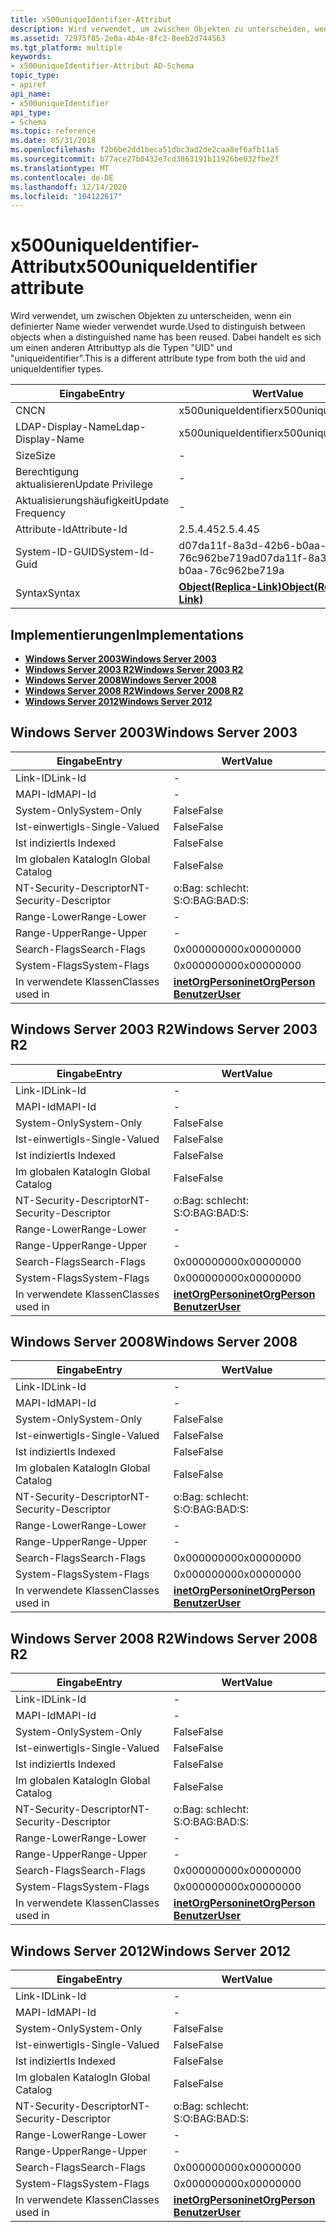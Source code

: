 ```yaml
---
title: x500uniqueIdentifier-Attribut
description: Wird verwendet, um zwischen Objekten zu unterscheiden, wenn ein definierter Name wieder verwendet wurde. Dabei handelt es sich um einen anderen Attributtyp als die Typen "UID" und "uniqueidentifier".
ms.assetid: 72975f85-2e0a-4b4e-8fc2-8eeb2d744563
ms.tgt_platform: multiple
keywords:
- x500uniqueIdentifier-Attribut AD-Schema
topic_type:
- apiref
api_name:
- x500uniqueIdentifier
api_type:
- Schema
ms.topic: reference
ms.date: 05/31/2018
ms.openlocfilehash: f2b6be2dd1beca51dbc3ad2de2caa8ef6afb11a5
ms.sourcegitcommit: b77ace27b0432e7cd3863191b11926be032fbe2f
ms.translationtype: MT
ms.contentlocale: de-DE
ms.lasthandoff: 12/14/2020
ms.locfileid: "104122617"
---
```

# <a name="x500uniqueidentifier-attribute"></a><span data-ttu-id="e475f-105">x500uniqueIdentifier-Attribut</span><span class="sxs-lookup"><span data-stu-id="e475f-105">x500uniqueIdentifier attribute</span></span>

<span data-ttu-id="e475f-106">Wird verwendet, um zwischen Objekten zu unterscheiden, wenn ein definierter Name wieder verwendet wurde.</span><span class="sxs-lookup"><span data-stu-id="e475f-106">Used to distinguish between objects when a distinguished name has been reused.</span></span> <span data-ttu-id="e475f-107">Dabei handelt es sich um einen anderen Attributtyp als die Typen "UID" und "uniqueidentifier".</span><span class="sxs-lookup"><span data-stu-id="e475f-107">This is a different attribute type from both the uid and uniqueIdentifier types.</span></span>



| <span data-ttu-id="e475f-108">Eingabe</span><span class="sxs-lookup"><span data-stu-id="e475f-108">Entry</span></span> | <span data-ttu-id="e475f-109">Wert</span><span class="sxs-lookup"><span data-stu-id="e475f-109">Value</span></span> |
|-------------------|-------------------------------------------------------|
| <span data-ttu-id="e475f-110">CN</span><span class="sxs-lookup"><span data-stu-id="e475f-110">CN</span></span>                | <span data-ttu-id="e475f-111">x500uniqueIdentifier</span><span class="sxs-lookup"><span data-stu-id="e475f-111">x500uniqueIdentifier</span></span>                                  |
| <span data-ttu-id="e475f-112">LDAP-Display-Name</span><span class="sxs-lookup"><span data-stu-id="e475f-112">Ldap-Display-Name</span></span> | <span data-ttu-id="e475f-113">x500uniqueIdentifier</span><span class="sxs-lookup"><span data-stu-id="e475f-113">x500uniqueIdentifier</span></span>                                  |
| <span data-ttu-id="e475f-114">Size</span><span class="sxs-lookup"><span data-stu-id="e475f-114">Size</span></span>              | \-                                                    |
| <span data-ttu-id="e475f-115">Berechtigung aktualisieren</span><span class="sxs-lookup"><span data-stu-id="e475f-115">Update Privilege</span></span>  | \-                                                    |
| <span data-ttu-id="e475f-116">Aktualisierungshäufigkeit</span><span class="sxs-lookup"><span data-stu-id="e475f-116">Update Frequency</span></span>  | \-                                                    |
| <span data-ttu-id="e475f-117">Attribute-Id</span><span class="sxs-lookup"><span data-stu-id="e475f-117">Attribute-Id</span></span>      | <span data-ttu-id="e475f-118">2.5.4.45</span><span class="sxs-lookup"><span data-stu-id="e475f-118">2.5.4.45</span></span>                                              |
| <span data-ttu-id="e475f-119">System-ID-GUID</span><span class="sxs-lookup"><span data-stu-id="e475f-119">System-Id-Guid</span></span>    | <span data-ttu-id="e475f-120">d07da11f-8a3d-42b6-b0aa-76c962be719a</span><span class="sxs-lookup"><span data-stu-id="e475f-120">d07da11f-8a3d-42b6-b0aa-76c962be719a</span></span>                  |
| <span data-ttu-id="e475f-121">Syntax</span><span class="sxs-lookup"><span data-stu-id="e475f-121">Syntax</span></span>            | [<span data-ttu-id="e475f-122">**Object(Replica-Link)**</span><span class="sxs-lookup"><span data-stu-id="e475f-122">**Object(Replica-Link)**</span></span>](s-object-replica-link.md) |



## <a name="implementations"></a><span data-ttu-id="e475f-123">Implementierungen</span><span class="sxs-lookup"><span data-stu-id="e475f-123">Implementations</span></span>

-   [<span data-ttu-id="e475f-124">**Windows Server 2003**</span><span class="sxs-lookup"><span data-stu-id="e475f-124">**Windows Server 2003**</span></span>](#windows-server-2003)
-   [<span data-ttu-id="e475f-125">**Windows Server 2003 R2**</span><span class="sxs-lookup"><span data-stu-id="e475f-125">**Windows Server 2003 R2**</span></span>](#windows-server-2003-r2)
-   [<span data-ttu-id="e475f-126">**Windows Server 2008**</span><span class="sxs-lookup"><span data-stu-id="e475f-126">**Windows Server 2008**</span></span>](#windows-server-2008)
-   [<span data-ttu-id="e475f-127">**Windows Server 2008 R2**</span><span class="sxs-lookup"><span data-stu-id="e475f-127">**Windows Server 2008 R2**</span></span>](#windows-server-2008-r2)
-   [<span data-ttu-id="e475f-128">**Windows Server 2012**</span><span class="sxs-lookup"><span data-stu-id="e475f-128">**Windows Server 2012**</span></span>](#windows-server-2012)

## <a name="windows-server-2003"></a><span data-ttu-id="e475f-129">Windows Server 2003</span><span class="sxs-lookup"><span data-stu-id="e475f-129">Windows Server 2003</span></span>



| <span data-ttu-id="e475f-130">Eingabe</span><span class="sxs-lookup"><span data-stu-id="e475f-130">Entry</span></span> | <span data-ttu-id="e475f-131">Wert</span><span class="sxs-lookup"><span data-stu-id="e475f-131">Value</span></span> |
|------------------------|---------------------------------------------------------------------------------------|
| <span data-ttu-id="e475f-132">Link-ID</span><span class="sxs-lookup"><span data-stu-id="e475f-132">Link-Id</span></span>                | \-                                                                                    |
| <span data-ttu-id="e475f-133">MAPI-Id</span><span class="sxs-lookup"><span data-stu-id="e475f-133">MAPI-Id</span></span>                | \-                                                                                    |
| <span data-ttu-id="e475f-134">System-Only</span><span class="sxs-lookup"><span data-stu-id="e475f-134">System-Only</span></span>            | <span data-ttu-id="e475f-135">False</span><span class="sxs-lookup"><span data-stu-id="e475f-135">False</span></span>                                                                                 |
| <span data-ttu-id="e475f-136">Ist-einwertig</span><span class="sxs-lookup"><span data-stu-id="e475f-136">Is-Single-Valued</span></span>       | <span data-ttu-id="e475f-137">False</span><span class="sxs-lookup"><span data-stu-id="e475f-137">False</span></span>                                                                                 |
| <span data-ttu-id="e475f-138">Ist indiziert</span><span class="sxs-lookup"><span data-stu-id="e475f-138">Is Indexed</span></span>             | <span data-ttu-id="e475f-139">False</span><span class="sxs-lookup"><span data-stu-id="e475f-139">False</span></span>                                                                                 |
| <span data-ttu-id="e475f-140">Im globalen Katalog</span><span class="sxs-lookup"><span data-stu-id="e475f-140">In Global Catalog</span></span>      | <span data-ttu-id="e475f-141">False</span><span class="sxs-lookup"><span data-stu-id="e475f-141">False</span></span>                                                                                 |
| <span data-ttu-id="e475f-142">NT-Security-Descriptor</span><span class="sxs-lookup"><span data-stu-id="e475f-142">NT-Security-Descriptor</span></span> | <span data-ttu-id="e475f-143">o:Bag: schlecht: S:</span><span class="sxs-lookup"><span data-stu-id="e475f-143">O:BAG:BAD:S:</span></span>                                                                          |
| <span data-ttu-id="e475f-144">Range-Lower</span><span class="sxs-lookup"><span data-stu-id="e475f-144">Range-Lower</span></span>            | \-                                                                                    |
| <span data-ttu-id="e475f-145">Range-Upper</span><span class="sxs-lookup"><span data-stu-id="e475f-145">Range-Upper</span></span>            | \-                                                                                    |
| <span data-ttu-id="e475f-146">Search-Flags</span><span class="sxs-lookup"><span data-stu-id="e475f-146">Search-Flags</span></span>           | <span data-ttu-id="e475f-147">0x00000000</span><span class="sxs-lookup"><span data-stu-id="e475f-147">0x00000000</span></span>                                                                            |
| <span data-ttu-id="e475f-148">System-Flags</span><span class="sxs-lookup"><span data-stu-id="e475f-148">System-Flags</span></span>           | <span data-ttu-id="e475f-149">0x00000000</span><span class="sxs-lookup"><span data-stu-id="e475f-149">0x00000000</span></span>                                                                            |
| <span data-ttu-id="e475f-150">In verwendete Klassen</span><span class="sxs-lookup"><span data-stu-id="e475f-150">Classes used in</span></span>        | [<span data-ttu-id="e475f-151">**inetOrgPerson**</span><span class="sxs-lookup"><span data-stu-id="e475f-151">**inetOrgPerson**</span></span>](c-inetorgperson.md)<br/> [<span data-ttu-id="e475f-152">**Benutzer**</span><span class="sxs-lookup"><span data-stu-id="e475f-152">**User**</span></span>](c-user.md)<br/> |



## <a name="windows-server-2003-r2"></a><span data-ttu-id="e475f-153">Windows Server 2003 R2</span><span class="sxs-lookup"><span data-stu-id="e475f-153">Windows Server 2003 R2</span></span>



| <span data-ttu-id="e475f-154">Eingabe</span><span class="sxs-lookup"><span data-stu-id="e475f-154">Entry</span></span> | <span data-ttu-id="e475f-155">Wert</span><span class="sxs-lookup"><span data-stu-id="e475f-155">Value</span></span> |
|------------------------|---------------------------------------------------------------------------------------|
| <span data-ttu-id="e475f-156">Link-ID</span><span class="sxs-lookup"><span data-stu-id="e475f-156">Link-Id</span></span>                | \-                                                                                    |
| <span data-ttu-id="e475f-157">MAPI-Id</span><span class="sxs-lookup"><span data-stu-id="e475f-157">MAPI-Id</span></span>                | \-                                                                                    |
| <span data-ttu-id="e475f-158">System-Only</span><span class="sxs-lookup"><span data-stu-id="e475f-158">System-Only</span></span>            | <span data-ttu-id="e475f-159">False</span><span class="sxs-lookup"><span data-stu-id="e475f-159">False</span></span>                                                                                 |
| <span data-ttu-id="e475f-160">Ist-einwertig</span><span class="sxs-lookup"><span data-stu-id="e475f-160">Is-Single-Valued</span></span>       | <span data-ttu-id="e475f-161">False</span><span class="sxs-lookup"><span data-stu-id="e475f-161">False</span></span>                                                                                 |
| <span data-ttu-id="e475f-162">Ist indiziert</span><span class="sxs-lookup"><span data-stu-id="e475f-162">Is Indexed</span></span>             | <span data-ttu-id="e475f-163">False</span><span class="sxs-lookup"><span data-stu-id="e475f-163">False</span></span>                                                                                 |
| <span data-ttu-id="e475f-164">Im globalen Katalog</span><span class="sxs-lookup"><span data-stu-id="e475f-164">In Global Catalog</span></span>      | <span data-ttu-id="e475f-165">False</span><span class="sxs-lookup"><span data-stu-id="e475f-165">False</span></span>                                                                                 |
| <span data-ttu-id="e475f-166">NT-Security-Descriptor</span><span class="sxs-lookup"><span data-stu-id="e475f-166">NT-Security-Descriptor</span></span> | <span data-ttu-id="e475f-167">o:Bag: schlecht: S:</span><span class="sxs-lookup"><span data-stu-id="e475f-167">O:BAG:BAD:S:</span></span>                                                                          |
| <span data-ttu-id="e475f-168">Range-Lower</span><span class="sxs-lookup"><span data-stu-id="e475f-168">Range-Lower</span></span>            | \-                                                                                    |
| <span data-ttu-id="e475f-169">Range-Upper</span><span class="sxs-lookup"><span data-stu-id="e475f-169">Range-Upper</span></span>            | \-                                                                                    |
| <span data-ttu-id="e475f-170">Search-Flags</span><span class="sxs-lookup"><span data-stu-id="e475f-170">Search-Flags</span></span>           | <span data-ttu-id="e475f-171">0x00000000</span><span class="sxs-lookup"><span data-stu-id="e475f-171">0x00000000</span></span>                                                                            |
| <span data-ttu-id="e475f-172">System-Flags</span><span class="sxs-lookup"><span data-stu-id="e475f-172">System-Flags</span></span>           | <span data-ttu-id="e475f-173">0x00000000</span><span class="sxs-lookup"><span data-stu-id="e475f-173">0x00000000</span></span>                                                                            |
| <span data-ttu-id="e475f-174">In verwendete Klassen</span><span class="sxs-lookup"><span data-stu-id="e475f-174">Classes used in</span></span>        | [<span data-ttu-id="e475f-175">**inetOrgPerson**</span><span class="sxs-lookup"><span data-stu-id="e475f-175">**inetOrgPerson**</span></span>](c-inetorgperson.md)<br/> [<span data-ttu-id="e475f-176">**Benutzer**</span><span class="sxs-lookup"><span data-stu-id="e475f-176">**User**</span></span>](c-user.md)<br/> |



## <a name="windows-server-2008"></a><span data-ttu-id="e475f-177">Windows Server 2008</span><span class="sxs-lookup"><span data-stu-id="e475f-177">Windows Server 2008</span></span>



| <span data-ttu-id="e475f-178">Eingabe</span><span class="sxs-lookup"><span data-stu-id="e475f-178">Entry</span></span> | <span data-ttu-id="e475f-179">Wert</span><span class="sxs-lookup"><span data-stu-id="e475f-179">Value</span></span> |
|------------------------|---------------------------------------------------------------------------------------|
| <span data-ttu-id="e475f-180">Link-ID</span><span class="sxs-lookup"><span data-stu-id="e475f-180">Link-Id</span></span>                | \-                                                                                    |
| <span data-ttu-id="e475f-181">MAPI-Id</span><span class="sxs-lookup"><span data-stu-id="e475f-181">MAPI-Id</span></span>                | \-                                                                                    |
| <span data-ttu-id="e475f-182">System-Only</span><span class="sxs-lookup"><span data-stu-id="e475f-182">System-Only</span></span>            | <span data-ttu-id="e475f-183">False</span><span class="sxs-lookup"><span data-stu-id="e475f-183">False</span></span>                                                                                 |
| <span data-ttu-id="e475f-184">Ist-einwertig</span><span class="sxs-lookup"><span data-stu-id="e475f-184">Is-Single-Valued</span></span>       | <span data-ttu-id="e475f-185">False</span><span class="sxs-lookup"><span data-stu-id="e475f-185">False</span></span>                                                                                 |
| <span data-ttu-id="e475f-186">Ist indiziert</span><span class="sxs-lookup"><span data-stu-id="e475f-186">Is Indexed</span></span>             | <span data-ttu-id="e475f-187">False</span><span class="sxs-lookup"><span data-stu-id="e475f-187">False</span></span>                                                                                 |
| <span data-ttu-id="e475f-188">Im globalen Katalog</span><span class="sxs-lookup"><span data-stu-id="e475f-188">In Global Catalog</span></span>      | <span data-ttu-id="e475f-189">False</span><span class="sxs-lookup"><span data-stu-id="e475f-189">False</span></span>                                                                                 |
| <span data-ttu-id="e475f-190">NT-Security-Descriptor</span><span class="sxs-lookup"><span data-stu-id="e475f-190">NT-Security-Descriptor</span></span> | <span data-ttu-id="e475f-191">o:Bag: schlecht: S:</span><span class="sxs-lookup"><span data-stu-id="e475f-191">O:BAG:BAD:S:</span></span>                                                                          |
| <span data-ttu-id="e475f-192">Range-Lower</span><span class="sxs-lookup"><span data-stu-id="e475f-192">Range-Lower</span></span>            | \-                                                                                    |
| <span data-ttu-id="e475f-193">Range-Upper</span><span class="sxs-lookup"><span data-stu-id="e475f-193">Range-Upper</span></span>            | \-                                                                                    |
| <span data-ttu-id="e475f-194">Search-Flags</span><span class="sxs-lookup"><span data-stu-id="e475f-194">Search-Flags</span></span>           | <span data-ttu-id="e475f-195">0x00000000</span><span class="sxs-lookup"><span data-stu-id="e475f-195">0x00000000</span></span>                                                                            |
| <span data-ttu-id="e475f-196">System-Flags</span><span class="sxs-lookup"><span data-stu-id="e475f-196">System-Flags</span></span>           | <span data-ttu-id="e475f-197">0x00000000</span><span class="sxs-lookup"><span data-stu-id="e475f-197">0x00000000</span></span>                                                                            |
| <span data-ttu-id="e475f-198">In verwendete Klassen</span><span class="sxs-lookup"><span data-stu-id="e475f-198">Classes used in</span></span>        | [<span data-ttu-id="e475f-199">**inetOrgPerson**</span><span class="sxs-lookup"><span data-stu-id="e475f-199">**inetOrgPerson**</span></span>](c-inetorgperson.md)<br/> [<span data-ttu-id="e475f-200">**Benutzer**</span><span class="sxs-lookup"><span data-stu-id="e475f-200">**User**</span></span>](c-user.md)<br/> |



## <a name="windows-server-2008-r2"></a><span data-ttu-id="e475f-201">Windows Server 2008 R2</span><span class="sxs-lookup"><span data-stu-id="e475f-201">Windows Server 2008 R2</span></span>



| <span data-ttu-id="e475f-202">Eingabe</span><span class="sxs-lookup"><span data-stu-id="e475f-202">Entry</span></span> | <span data-ttu-id="e475f-203">Wert</span><span class="sxs-lookup"><span data-stu-id="e475f-203">Value</span></span> |
|------------------------|---------------------------------------------------------------------------------------|
| <span data-ttu-id="e475f-204">Link-ID</span><span class="sxs-lookup"><span data-stu-id="e475f-204">Link-Id</span></span>                | \-                                                                                    |
| <span data-ttu-id="e475f-205">MAPI-Id</span><span class="sxs-lookup"><span data-stu-id="e475f-205">MAPI-Id</span></span>                | \-                                                                                    |
| <span data-ttu-id="e475f-206">System-Only</span><span class="sxs-lookup"><span data-stu-id="e475f-206">System-Only</span></span>            | <span data-ttu-id="e475f-207">False</span><span class="sxs-lookup"><span data-stu-id="e475f-207">False</span></span>                                                                                 |
| <span data-ttu-id="e475f-208">Ist-einwertig</span><span class="sxs-lookup"><span data-stu-id="e475f-208">Is-Single-Valued</span></span>       | <span data-ttu-id="e475f-209">False</span><span class="sxs-lookup"><span data-stu-id="e475f-209">False</span></span>                                                                                 |
| <span data-ttu-id="e475f-210">Ist indiziert</span><span class="sxs-lookup"><span data-stu-id="e475f-210">Is Indexed</span></span>             | <span data-ttu-id="e475f-211">False</span><span class="sxs-lookup"><span data-stu-id="e475f-211">False</span></span>                                                                                 |
| <span data-ttu-id="e475f-212">Im globalen Katalog</span><span class="sxs-lookup"><span data-stu-id="e475f-212">In Global Catalog</span></span>      | <span data-ttu-id="e475f-213">False</span><span class="sxs-lookup"><span data-stu-id="e475f-213">False</span></span>                                                                                 |
| <span data-ttu-id="e475f-214">NT-Security-Descriptor</span><span class="sxs-lookup"><span data-stu-id="e475f-214">NT-Security-Descriptor</span></span> | <span data-ttu-id="e475f-215">o:Bag: schlecht: S:</span><span class="sxs-lookup"><span data-stu-id="e475f-215">O:BAG:BAD:S:</span></span>                                                                          |
| <span data-ttu-id="e475f-216">Range-Lower</span><span class="sxs-lookup"><span data-stu-id="e475f-216">Range-Lower</span></span>            | \-                                                                                    |
| <span data-ttu-id="e475f-217">Range-Upper</span><span class="sxs-lookup"><span data-stu-id="e475f-217">Range-Upper</span></span>            | \-                                                                                    |
| <span data-ttu-id="e475f-218">Search-Flags</span><span class="sxs-lookup"><span data-stu-id="e475f-218">Search-Flags</span></span>           | <span data-ttu-id="e475f-219">0x00000000</span><span class="sxs-lookup"><span data-stu-id="e475f-219">0x00000000</span></span>                                                                            |
| <span data-ttu-id="e475f-220">System-Flags</span><span class="sxs-lookup"><span data-stu-id="e475f-220">System-Flags</span></span>           | <span data-ttu-id="e475f-221">0x00000000</span><span class="sxs-lookup"><span data-stu-id="e475f-221">0x00000000</span></span>                                                                            |
| <span data-ttu-id="e475f-222">In verwendete Klassen</span><span class="sxs-lookup"><span data-stu-id="e475f-222">Classes used in</span></span>        | [<span data-ttu-id="e475f-223">**inetOrgPerson**</span><span class="sxs-lookup"><span data-stu-id="e475f-223">**inetOrgPerson**</span></span>](c-inetorgperson.md)<br/> [<span data-ttu-id="e475f-224">**Benutzer**</span><span class="sxs-lookup"><span data-stu-id="e475f-224">**User**</span></span>](c-user.md)<br/> |



## <a name="windows-server-2012"></a><span data-ttu-id="e475f-225">Windows Server 2012</span><span class="sxs-lookup"><span data-stu-id="e475f-225">Windows Server 2012</span></span>



| <span data-ttu-id="e475f-226">Eingabe</span><span class="sxs-lookup"><span data-stu-id="e475f-226">Entry</span></span> | <span data-ttu-id="e475f-227">Wert</span><span class="sxs-lookup"><span data-stu-id="e475f-227">Value</span></span> |
|------------------------|---------------------------------------------------------------------------------------|
| <span data-ttu-id="e475f-228">Link-ID</span><span class="sxs-lookup"><span data-stu-id="e475f-228">Link-Id</span></span>                | \-                                                                                    |
| <span data-ttu-id="e475f-229">MAPI-Id</span><span class="sxs-lookup"><span data-stu-id="e475f-229">MAPI-Id</span></span>                | \-                                                                                    |
| <span data-ttu-id="e475f-230">System-Only</span><span class="sxs-lookup"><span data-stu-id="e475f-230">System-Only</span></span>            | <span data-ttu-id="e475f-231">False</span><span class="sxs-lookup"><span data-stu-id="e475f-231">False</span></span>                                                                                 |
| <span data-ttu-id="e475f-232">Ist-einwertig</span><span class="sxs-lookup"><span data-stu-id="e475f-232">Is-Single-Valued</span></span>       | <span data-ttu-id="e475f-233">False</span><span class="sxs-lookup"><span data-stu-id="e475f-233">False</span></span>                                                                                 |
| <span data-ttu-id="e475f-234">Ist indiziert</span><span class="sxs-lookup"><span data-stu-id="e475f-234">Is Indexed</span></span>             | <span data-ttu-id="e475f-235">False</span><span class="sxs-lookup"><span data-stu-id="e475f-235">False</span></span>                                                                                 |
| <span data-ttu-id="e475f-236">Im globalen Katalog</span><span class="sxs-lookup"><span data-stu-id="e475f-236">In Global Catalog</span></span>      | <span data-ttu-id="e475f-237">False</span><span class="sxs-lookup"><span data-stu-id="e475f-237">False</span></span>                                                                                 |
| <span data-ttu-id="e475f-238">NT-Security-Descriptor</span><span class="sxs-lookup"><span data-stu-id="e475f-238">NT-Security-Descriptor</span></span> | <span data-ttu-id="e475f-239">o:Bag: schlecht: S:</span><span class="sxs-lookup"><span data-stu-id="e475f-239">O:BAG:BAD:S:</span></span>                                                                          |
| <span data-ttu-id="e475f-240">Range-Lower</span><span class="sxs-lookup"><span data-stu-id="e475f-240">Range-Lower</span></span>            | \-                                                                                    |
| <span data-ttu-id="e475f-241">Range-Upper</span><span class="sxs-lookup"><span data-stu-id="e475f-241">Range-Upper</span></span>            | \-                                                                                    |
| <span data-ttu-id="e475f-242">Search-Flags</span><span class="sxs-lookup"><span data-stu-id="e475f-242">Search-Flags</span></span>           | <span data-ttu-id="e475f-243">0x00000000</span><span class="sxs-lookup"><span data-stu-id="e475f-243">0x00000000</span></span>                                                                            |
| <span data-ttu-id="e475f-244">System-Flags</span><span class="sxs-lookup"><span data-stu-id="e475f-244">System-Flags</span></span>           | <span data-ttu-id="e475f-245">0x00000000</span><span class="sxs-lookup"><span data-stu-id="e475f-245">0x00000000</span></span>                                                                            |
| <span data-ttu-id="e475f-246">In verwendete Klassen</span><span class="sxs-lookup"><span data-stu-id="e475f-246">Classes used in</span></span>        | [<span data-ttu-id="e475f-247">**inetOrgPerson**</span><span class="sxs-lookup"><span data-stu-id="e475f-247">**inetOrgPerson**</span></span>](c-inetorgperson.md)<br/> [<span data-ttu-id="e475f-248">**Benutzer**</span><span class="sxs-lookup"><span data-stu-id="e475f-248">**User**</span></span>](c-user.md)<br/> |



 

 





